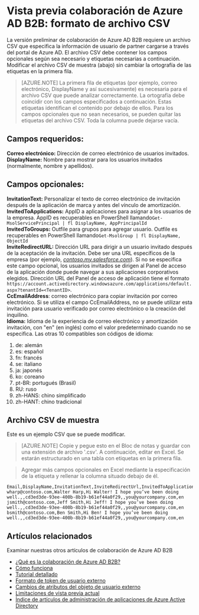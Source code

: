 <properties
   pageTitle="Formato de archivo CSV para la vista previa de colaboración de Azure Active Directory B2B | Microsoft Azure"
   description="Azure Active B2B de directorio es compatible con las relaciones de su compañía habilitando socios empresariales de forma selectiva tengan acceso a sus aplicaciones corporativas"
   services="active-directory"
   documentationCenter=""
   authors="viv-liu"
   manager="cliffdi"
   editor=""
   tags=""/>

<tags
   ms.service="active-directory"
   ms.devlang="NA"
   ms.topic="article"
   ms.tgt_pltfrm="NA"
   ms.workload="identity"
   ms.date="05/09/2016"
   ms.author="viviali"/>

# <a name="azure-ad-b2b-collaboration-preview-csv-file-format"></a>Vista previa colaboración de Azure AD B2B: formato de archivo CSV

La versión preliminar de colaboración de Azure AD B2B requiere un archivo CSV que especifica la información de usuario de partner cargarse a través del portal de Azure AD. El archivo CSV debe contener los campos opcionales según sea necesario y etiquetas necesarias a continuación. Modificar el archivo CSV de muestra (abajo) sin cambiar la ortografía de las etiquetas en la primera fila.

>[AZURE.NOTE] La primera fila de etiquetas (por ejemplo, correo electrónico, DisplayName y así sucesivamente) es necesaria para el archivo CSV que puede analizar correctamente. La ortografía debe coincidir con los campos especificados a continuación. Estas etiquetas identifican el contenido por debajo de ellos. Para los campos opcionales que no sean necesarios, se pueden quitar las etiquetas del archivo CSV. Toda la columna puede dejarse vacía.

## <a name="required-fields-br"></a>Campos requeridos: <br/>
**Correo electrónico:** Dirección de correo electrónico de usuarios invitados. <br/>
**DisplayName:** Nombre para mostrar para los usuarios invitados (normalmente, nombre y apellidos).<br/>


## <a name="optional-fields-br"></a>Campos opcionales: <br/>

**InvitationText:** Personalizar el texto de correo electrónico de invitación después de la aplicación de marca y antes del vínculo de amortización.<br/>
**InvitedToApplications:** AppID a aplicaciones para asignar a los usuarios de la empresa. AppID es recuperables en PowerShell llamando`Get-MsolServicePrincipal | fl DisplayName, AppPrincipalId`<br/>
**InvitedToGroups:** Outfile para grupos para agregar usuario. Outfile es recuperables en PowerShell llamando`Get-MsolGroup | fl DisplayName, ObjectId`<br/>
**InviteRedirectURL:** Dirección URL para dirigir a un usuario invitado después de la aceptación de la invitación. Debe ser una URL específicos de la empresa (por ejemplo, [*contoso.my.salesforce.com*](http://contoso.my.salesforce.com/)). Si no se especifica este campo opcional, los usuarios invitados se dirigen al Panel de acceso de la aplicación donde puede navegar a sus aplicaciones corporativos elegidos. Dirección URL del Panel de acceso de aplicación tiene el formato `https://account.activedirectory.windowsazure.com/applications/default.aspx?tenantId=<TenantID>`.<br/>
**CcEmailAddress**: correo electrónico para copiar invitación por correo electrónico. Si se utiliza el campo CcEmailAddress, no se puede utilizar esta invitación para usuario verificado por correo electrónico o la creación del inquilino.<br/>
**Idioma:** Idioma de la experiencia de correo electrónico y amortización invitación, con "en" (en inglés) como el valor predeterminado cuando no se especifica. Las otras 10 compatibles son códigos de idioma:<br/>
1. de: alemán<br/>
2. es: español<br/>
3. fn: francés<br/>
4. se: italiano<br/>
5. ja: japonés<br/>
6. ko: coreano<br/>
7. pt-BR: portugués (Brasil)<br/>
8. RU: ruso<br/>
9. zh-HANS: chino simplificado<br/>
10. zh-HANT: chino tradicional<br/>

## <a name="sample-csv-file"></a>Archivo CSV de muestra
Este es un ejemplo CSV que se puede modificar.

>[AZURE.NOTE] Copie y pegue esto en el Bloc de notas y guardar con una extensión de archivo '.csv'. A continuación, editar en Excel. Se estarán estructurado en una tabla con etiquetas en la primera fila.

> Agregar más campos opcionales en Excel mediante la especificación de la etiqueta y rellenar la columna situado debajo de él.

```
Email,DisplayName,InvitationText,InviteRedirectUrl,InvitedToApplications,InvitedToGroups,CcEmailAddress,Language
wharp@contoso.com,Walter Harp,Hi Walter! I hope you’ve been doing well.,,cd3ed3de-93ee-400b-8b19-b61ef44a0f29,,you@yourcompany.com,en
jsmith@contoso.com,Jeff Smith,Hi Jeff! I hope you’ve been doing well.,,cd3ed3de-93ee-400b-8b19-b61ef44a0f29,,you@yourcompany.com,en
bsmith@contoso.com,Ben Smith,Hi Ben! I hope you’ve been doing well.,,cd3ed3de-93ee-400b-8b19-b61ef44a0f29,,you@yourcompany.com,en

```

## <a name="related-articles"></a>Artículos relacionados
Examinar nuestras otros artículos de colaboración de Azure AD B2B

- [¿Qué es la colaboración de Azure AD B2B?](active-directory-b2b-what-is-azure-ad-b2b.md)
- [Cómo funciona](active-directory-b2b-how-it-works.md)
- [Tutorial detallado](active-directory-b2b-detailed-walkthrough.md)
- [Formato de token de usuario externo](active-directory-b2b-references-external-user-token-format.md)
- [Cambios de atributos del objeto de usuario externo](active-directory-b2b-references-external-user-object-attribute-changes.md)
- [Limitaciones de vista previa actual](active-directory-b2b-current-preview-limitations.md)
- [Índice de artículos de administración de aplicaciones de Azure Active Directory](active-directory-apps-index.md)
